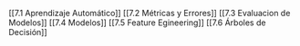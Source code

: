 [[7.1 Aprendizaje Automático]]
[[7.2 Métricas y Errores]]
[[7.3 Evaluacion de Modelos]]
[[7.4 Modelos]]
[[7.5 Feature Egineering]]
[[7.6 Árboles de Decisión]]
